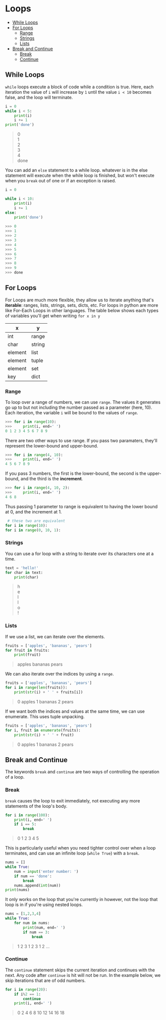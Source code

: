 
# Loops

- [While Loops](#while-loops)
- [For Loops](#for-loops)
  - [Range](#range)
  - [Strings](#strings)
  - [Lists](#lists)
- [Break and Continue](#break-and-continue)
  - [Break](#break)
  - [Continue](#continue)


## While Loops

`while` loops execute a block of code while a condition is true. Here, each iteration the value of `i` will increase by `1` until the value `i < 10` becomes false, and the loop will terminate.

```python
i = 0
while i < 5:
    print(i)
    i += 1
print('done')
```
> 0<br>
> 1<br>
> 2<br>
> 3<br>
> 4<br>
> done

You can add an `else` statement to a while loop. whatever is in the else statement will execute when the while loop is finished, but won't execute when you `break` out of one or if an exception is raised.
```python
i = 0

while i < 10:
    print(i)
    i += 1
else:
    print('done')
    
>>> 0
>>> 1
>>> 2
>>> 3
>>> 4
>>> 5
>>> 6
>>> 7
>>> 8
>>> 9
>>> done
```

## For Loops


For Loops are much more flexible, they allow us to iterate anything that's **iterable**: ranges, lists, strings, sets, dicts, etc. For loops in python are more like For-Each Loops in other languages. The table below shows each types of variables you'll get when writing `for x in y`

| x | y |
|--- |--- |
| int | range |
| char | string |
| element | list |
| element | tuple |
| element | set |
| key | dict |

### Range

To loop over a range of numbers, we can use `range`. The values it generates go up to but not including the number passed as a parameter (here, 10). Each iteration, the variable `i` will be bound to the values of `range`.

```python
>>> for i in range(10):
>>>     print(i, end=' ')
0 1 2 3 4 5 6 7 8 9
```

There are two other ways to use range. If you pass two paramaters, they'll represent the lower-bound and upper-bound.

```python
>>> for i in range(4, 10):
>>>     print(i, end=' ')
4 5 6 7 8 9
```

If you pass 3 numbers, the first is the lower-bound, the second is the upper-bound, and the third is the **increment**.

```python
>>> for i in range(4, 10, 2):
>>>     print(i, end=' ')
4 6 8
``` 

Thus passing 1 parameter to range is equivalent to having the lower bound at 0, and the increment at 1.

```python
 # these two are equivalent
for i in range(10):
for i in range(0, 10, 1):
```



### Strings

You can use a for loop with a string to iterate over its characters one at a time.

```python
text = 'hello!'
for char in text:
    print(char) 
```
> h<br>
> e<br>
> l<br>
> l<br>
> o<br>
> !



### Lists

If we use a list, we can iterate over the elements.
```python
fruits = ['apples', 'bananas', 'pears']
for fruit in fruits:
    print(fruit)
```
> apples
> bananas
> pears

We can also iterate over the indices by using a `range`.

```python
fruits = ['apples', 'bananas', 'pears']
for i in range(len(fruits)):
    print(str(i) + ' ' + fruits[i])
```
> 0 apples
> 1 bananas
> 2 pears

If we want both the indices and values at the same time, we can use enumerate. This uses tuple unpacking.

```python
fruits = ['apples', 'bananas', 'pears']
for i, fruit in enumerate(fruits):
    print(str(i) + ' ' + fruit)
```
> 0 apples
> 1 bananas
> 2 pears


## Break and Continue

The keywords `break` and `continue` are two ways of controlling the operation of a loop.

### Break

`break` causes the loop to exit immediately, not executing any more statements of the loop's body.

```python
for i in range(100):
    print(i, end=' ')
    if i == 5:
        break
```
> 0 1 2 3 4 5

This is particularly useful when you need tighter control over when a loop terminates, and can use an infinite loop (`while True`) with a `break`.

```python
nums = []
while True:
    num = input('enter number: ')
    if num == 'done':
        break
    nums.append(int(num))
print(nums)
```

It only works on the loop that you're currently in however, not the loop that loop is in if you're using nested loops.

```python
nums = [1,2,3,4]
while True:
    for num in nums:
        print(num, end=' ')
        if num == 3:
            break
```
> 1 2 3 1 2 3 1 2 ...

### Continue

The `continue` statement skips the current iteration and continues with the next. Any code after `continue` is hit will not be run. In the example below, we skip iterations that are of odd numbers.

```python
for i in range(20):
    if i%2 == 1:
        continue
    print(i, end=' ')
```
> 0 2 4 6 8 10 12 14 16 18

